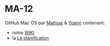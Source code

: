 # MA-12
GitHub Mac OS par [Mathias](https://github.com/mathiasgui) & [Yoann](https://github.com/yovatar) contenant:
* notre [WIKI](https://github.com/mathiasgui/MA-12/wiki)
* la [La planification](https://trello.com/b/Sd7KsR60/mac-os)
